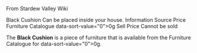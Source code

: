 From Stardew Valley Wiki

Black Cushion Can be placed inside your house. Information Source Price Furniture Catalogue data-sort-value="0"&gt;0g Sell Price Cannot be sold

The **Black Cushion** is a piece of furniture that is available from the Furniture Catalogue for data-sort-value="0"&gt;0g.